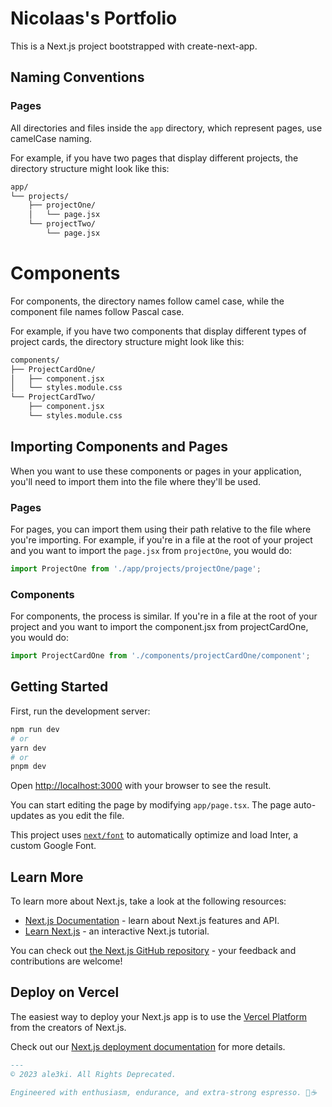 # Nicolaas's Portfolio 

This is a Next.js project bootstrapped with create-next-app.

## Naming Conventions

### Pages

All directories and files inside the `app` directory, which represent pages, use camelCase naming.

For example, if you have two pages that display different projects, the directory structure might look like this:

```markdown
app/
└── projects/
    ├── projectOne/
    │   └── page.jsx
    └── projectTwo/
        └── page.jsx
```        

# Components

For components, the directory names follow camel case, while the component file names follow Pascal case.

For example, if you have two components that display different types of project cards, the directory structure might look like this:

```markdown
components/
├── ProjectCardOne/
│   ├── component.jsx
│   └── styles.module.css
└── ProjectCardTwo/
    ├── component.jsx
    └── styles.module.css
```
## Importing Components and Pages

When you want to use these components or pages in your application, you'll need to import them into the file where they'll be used.

### Pages

For pages, you can import them using their path relative to the file where you're importing. For example, if you're in a file at the root of your project and you want to import the `page.jsx` from `projectOne`, you would do:

```jsx
import ProjectOne from './app/projects/projectOne/page';

```

### Components

For components, the process is similar. If you're in a file at the root of your project and you want to import the component.jsx from projectCardOne, you would do:

```jsx
import ProjectCardOne from './components/projectCardOne/component';

```

## Getting Started

First, run the development server:

```bash
npm run dev
# or
yarn dev
# or
pnpm dev
```

Open [http://localhost:3000](http://localhost:3000) with your browser to see the result.

You can start editing the page by modifying `app/page.tsx`. The page auto-updates as you edit the file.

This project uses [`next/font`](https://nextjs.org/docs/basic-features/font-optimization) to automatically optimize and load Inter, a custom Google Font.

## Learn More

To learn more about Next.js, take a look at the following resources:

- [Next.js Documentation](https://nextjs.org/docs) - learn about Next.js features and API.
- [Learn Next.js](https://nextjs.org/learn) - an interactive Next.js tutorial.

You can check out [the Next.js GitHub repository](https://github.com/vercel/next.js/) - your feedback and contributions are welcome!

## Deploy on Vercel

The easiest way to deploy your Next.js app is to use the [Vercel Platform](https://vercel.com/new?utm_medium=default-template&filter=next.js&utm_source=create-next-app&utm_campaign=create-next-app-readme) from the creators of Next.js.

Check out our [Next.js deployment documentation](https://nextjs.org/docs/deployment) for more details.

```markdown
---
© 2023 ale3ki. All Rights Deprecated.

Engineered with enthusiasm, endurance, and extra-strong espresso. 🚂☕

```